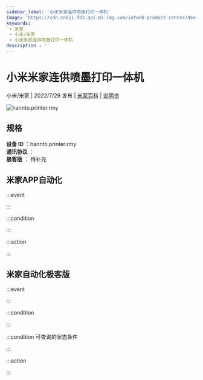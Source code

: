 ```yaml
---
sidebar_label: '小米米家连供喷墨打印一体机'
image: 'https://cdn.cnbj1.fds.api.mi-img.com/iotweb-product-center/45e7713af90a9398a0a05640ed12ee15_Rosemary-168x168-已压缩.png?GalaxyAccessKeyId=AKVGLQWBOVIRQ3XLEW&Expires=9223372036854775807&Signature=F7eMHHLXWcDMwAQEQjU6mSupTpg='
keywords: 
 - 米家
 - 小米/米家
 - 小米米家连供喷墨打印一体机
description : ''
---
```

# 小米米家连供喷墨打印一体机

小米/米家 | 2022/7/29 发布 | [米家百科](https://home.mi.com/webapp/content/baike/product/index.html?model=hannto.printer.rmy) | [说明书](https://home.mi.com/views/introduction.html?model=hannto.printer.rmy&region=cn)

![hannto.printer.rmy](https://cdn.cnbj1.fds.api.mi-img.com/iotweb-product-center/45e7713af90a9398a0a05640ed12ee15_Rosemary-168x168-已压缩.png?GalaxyAccessKeyId=AKVGLQWBOVIRQ3XLEW&Expires=9223372036854775807&Signature=F7eMHHLXWcDMwAQEQjU6mSupTpg=)

## 规格  
> 
**设备 ID** ：hannto.printer.rmy  
**通讯协议** ：  
**极客版**  ： 待补充 


## 米家APP自动化  

:::event  

:::

:::condition  

:::

:::action   

:::

## 米家自动化极客版  

:::event  

:::

:::condition  

:::

:::condition 可查询的状态条件  

:::

:::action  

:::

        
